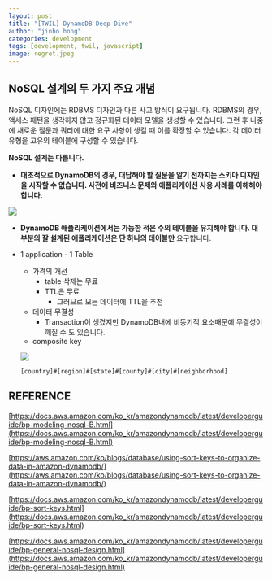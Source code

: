 ```yaml
---
layout: post
title: "[TWIL] DynamoDB Deep Dive"
author: "jinho hong"
categories: development
tags: [development, twil, javascript]
image: regret.jpeg
---
```


## **NoSQL 설계의 두 가지 주요 개념**

NoSQL 디자인에는 RDBMS 디자인과 다른 사고 방식이 요구됩니다. RDBMS의 경우, 액세스 패턴을 생각하지 않고 정규화된 데이터 모델을 생성할 수 있습니다. 그런 후 나중에 새로운 질문과 쿼리에 대한 요구 사항이 생길 때 이를 확장할 수 있습니다. 각 데이터 유형을 고유의 테이블에 구성할 수 있습니다.

**NoSQL 설계는 다릅니다.**

- **대조적으로 DynamoDB의 경우, 대답해야 할 질문을 알기 전까지는 스키마 디자인을 시작할 수 없습니다. 사전에 비즈니스 문제와 애플리케이션 사용 사례를 이해해야 합니다.**

![](https://docs.aws.amazon.com/ko_kr/amazondynamodb/latest/developerguide/images/AccessPatternList.png)

- **DynamoDB 애플리케이션에서는 가능한 적은 수의 테이블을 유지해야 합니다. 대부분의 잘 설계된 애플리케이션은 단 하나의 테이블만** 요구합니다.
- 1 application - 1 Table

  - 가격의 개선
    - table 삭제는 무료
    - TTL은 무료
      - 그러므로 모든 데이터에 TTL을 추천
  - 데이터 무결성
    - Transaction이 생겼지만 DynamoDB내에 비동기적 요소때문에 무결성이 깨질 수 도 있습니다.
  - composite key

  ![](https://d2908q01vomqb2.cloudfront.net/887309d048beef83ad3eabf2a79a64a389ab1c9f/2018/10/04/sort-keys-dynamodb-5.gif)

  `[country]#[region]#[state]#[county]#[city]#[neighborhood]`

## REFERENCE

[https://docs.aws.amazon.com/ko_kr/amazondynamodb/latest/developerguide/bp-modeling-nosql-B.html](https://docs.aws.amazon.com/ko_kr/amazondynamodb/latest/developerguide/bp-modeling-nosql-B.html)

[https://aws.amazon.com/ko/blogs/database/using-sort-keys-to-organize-data-in-amazon-dynamodb/](https://aws.amazon.com/ko/blogs/database/using-sort-keys-to-organize-data-in-amazon-dynamodb/)

[https://docs.aws.amazon.com/ko_kr/amazondynamodb/latest/developerguide/bp-sort-keys.html](https://docs.aws.amazon.com/ko_kr/amazondynamodb/latest/developerguide/bp-sort-keys.html)

[https://docs.aws.amazon.com/ko_kr/amazondynamodb/latest/developerguide/bp-general-nosql-design.html](https://docs.aws.amazon.com/ko_kr/amazondynamodb/latest/developerguide/bp-general-nosql-design.html)
